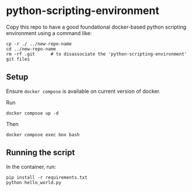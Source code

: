 # python-scripting-environment

Copy this repo to have a good foundational docker-based python scripting environment using a command like:
```
cp -r ./ ../new-repo-name
cd ../new-repo-name
rm -rf .git      # to disassociate the 'python-scripting-environment' git files
```

## Setup

Ensure `docker compose` is available on current version of docker.

Run
```
docker compose up -d
```

Then
```
docker compose exec box bash
```

## Running the script

In the container, run:
```
pip install -r requirements.txt
python hello_world.py
```
